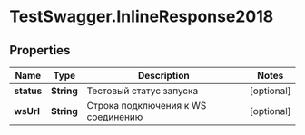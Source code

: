 # TestSwagger.InlineResponse2018

## Properties

Name | Type | Description | Notes
------------ | ------------- | ------------- | -------------
**status** | **String** | Тестовый статус запуска | [optional] 
**wsUrl** | **String** | Строка подключения к WS соединению | [optional] 


